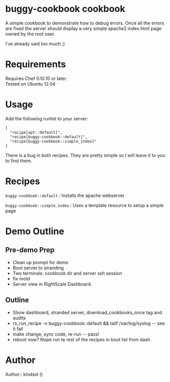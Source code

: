 # buggy-cookbook cookbook

A simple cookbook to demonstrate how to debug errors.  Once all the errors are fixed the server should display a very simple apache2 index.html page owned by the root user.

I've already said too much ;)

# Requirements

Requires Chef 0.10.10 or later.  
Tested on Ubuntu 12.04

# Usage

Add the following runlist to your server:

    [
      "recipe[apt::default]",
      "recipe[buggy-cookbook::default]",
      "recipe[buggy-cookbook::simple_index]"
    ]
    
There is a bug in both recipes.  They are pretty simple so I will leave it to you to find them.

# Recipes

```buggy-cookbook::default``` : Installs the apache webserver

```buggy-cookbook::simple_index``` : Uses a template resource to setup a simple page

# Demo Outline

## Pre-demo Prep
* Clean up prompt for demo
* Boot server to stranding
* Two terminals: cookbook dir and server ssh session
* fix motd
* Server view in RightScale Dashboard.

## Outline
* Show dashboard, stranded server, download_cookbooks_once tag and audits
* rs_run_recipe -n buggy-cookbook::default && tailf /var/log/syslog -- see it fail
* make change, sync code, re-run -- pass!
* reboot now?  Nope run te rest of the recipes in boot list from dash.






# Author

Author:: kindsol (<kindsol2--at--gmail>)
